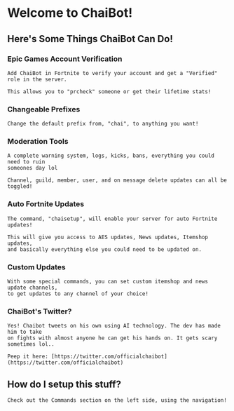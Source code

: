 # Welcome to ChaiBot! 
## Here's Some Things ChaiBot Can Do!
### Epic Games Account Verification
    Add ChaiBot in Fortnite to verify your account and get a "Verified" role in the server. 
    
    This allows you to "prcheck" someone or get their lifetime stats!

### Changeable Prefixes
    Change the default prefix from, "chai", to anything you want!
### Moderation Tools
    A complete warning system, logs, kicks, bans, everything you could need to ruin
    someones day lol

    Channel, guild, member, user, and on message delete updates can all be toggled!
### Auto Fortnite Updates
    The command, "chaisetup", will enable your server for auto Fortnite updates!
    
    This will give you access to AES updates, News updates, Itemshop updates,
    and basically everything else you could need to be updated on.
### Custom Updates
    With some special commands, you can set custom itemshop and news update channels,
    to get updates to any channel of your choice!

### ChaiBot's Twitter?
    Yes! Chaibot tweets on his own using AI technology. The dev has made him to take
    on fights with almost anyone he can get his hands on. It gets scary sometimes lol..

    Peep it here: [https://twitter.com/officialchaibot](https://twitter.com/officialchaibot)

## How do I setup this stuff?
    Check out the Commands section on the left side, using the navigation!
